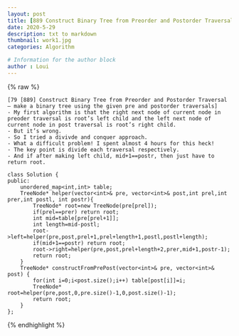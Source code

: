 ```yaml
---
layout: post
title: [889 Construct Binary Tree from Preorder and Postorder Traversal]
date: 2020-5-29
description: txt to markdown
thumbnail: work1.jpg
categories: Algorithm

# Information for the author block
author : Loui
---
```


{% raw %}

	﻿[79 [889] Construct Binary Tree from Preorder and Postorder Traversal – make a binary tree using the given pre and postorder traversals]
	- My first algorithm is that the right next node of current node in preoder traversal is root’s left child and the left next node of current node in post traversal is root’s right child.
	- But it’s wrong.
	- So I tried a divivde and conquer approach.
	- What a difficult problem! I spent almost 4 hours for this heck!
	- The key point is divide each traversal respectively.
	- And if after making left child, mid+1==postr, then just have to return root.
	
	class Solution {
	public:
	    unordered_map<int,int> table;
	    TreeNode* helper(vector<int>& pre, vector<int>& post,int prel,int prer,int postl, int postr){
	        TreeNode* root=new TreeNode(pre[prel]);
	        if(prel==prer) return root;
	        int mid=table[pre[prel+1]];
	        int length=mid-postl;
	        root->left=helper(pre,post,prel+1,prel+length+1,postl,postl+length);
	        if(mid+1==postr) return root;
	        root->right=helper(pre,post,prel+length+2,prer,mid+1,postr-1);
	        return root;
	    }
	    TreeNode* constructFromPrePost(vector<int>& pre, vector<int>& post) {
	        for(int i=0;i<post.size();i++) table[post[i]]=i;
	        TreeNode* root=helper(pre,post,0,pre.size()-1,0,post.size()-1);
	        return root;
	    }
	};
	
{% endhighlight %}
